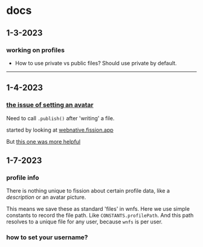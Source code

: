 # docs

## 1-3-2023

### working on profiles
* How to use private vs public files? Should use private by default.

--------------------

## 1-4-2023

### [the issue of setting an avatar](https://discord.com/channels/478735028319158273/901207734849011753/1059999722049376317)

Need to call `.publish()` after 'writing' a file.

started by looking at [webnative.fission.app](https://webnative.fission.app/modules.html)

But [this one was more helpful](https://guide.fission.codes/developers/webnative/file-system-wnfs)


## 1-7-2023

### profile info
There is nothing unique to fission about certain profile data, like a *description* or an avatar picture.

This means we save these as standard 'files' in wnfs. Here we use simple constants to record the file path. Like `CONSTANTS.profilePath`. And this path resolves to a unique file for any user, because `wnfs` is per user.

### how to set your username?

